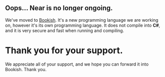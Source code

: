 ## Oops... Near is no longer ongoing.

We've moved to [Bookish](https://github.com/BookishLang/Bookish). It's a new programming language we are working on, however it's its own programming language. It does not compile into **C#**, and it is very secure and fast when running and compiling.

# Thank you for your support.

We appreciate all of your support, and we hope you can forward it into Bookish. Thank you.
